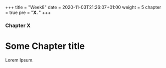 +++
title = "Week8"
date = 2020-11-03T21:26:07+01:00
weight = 5
chapter = true
pre = "<b>X. </b>"
+++

### Chapter X

# Some Chapter title

Lorem Ipsum.